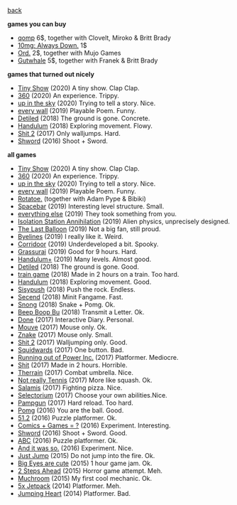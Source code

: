 [back](index)

**games you can buy**
- <a href="https://store.steampowered.com/app/1066900?beta=1" target="_blank">qomp</a> 6$, together with Clovelt, Miroko & Britt Brady
- <a href="https://store.steampowered.com/app/1101800/10mg_Always_Down" target="_blank">10mg: Always Down.</a> 1$
- <a href="https://store.steampowered.com/app/1079000/Ord/" target="_blank">Ord.</a> 2$, together with Mujo Games
- <a href="https://store.steampowered.com/app/1267810/Gutwhale" target="_blank">Gutwhale</a> 5$, together with Franek & Britt Brady

**games that turned out nicely**

- <a href="https://stuffedwombat.itch.io/tiny-show" target="_blank">Tiny Show</a> (2020) A tiny show. Clap Clap.
- <a href="https://www.newgrounds.com/portal/view/767702" target="_blank">360</a> (2020) An experience. Trippy.
- <a href="https://www.newgrounds.com/portal/view/752948" target="_blank">up in the sky</a> (2020) Trying to tell a story. Nice.
- <a href="https://www.newgrounds.com/portal/view/744411" target="_blank">every wall</a> (2019) Playable Poem. Funny.
- <a href="https://www.newgrounds.com/portal/view/722470" target="_blank">Detiled</a> (2018) The ground is gone. Concrete.
- <a href="https://www.newgrounds.com/portal/view/715081" target="_blank">Handulum</a> (2018) Exploring movement. Flowy.
- <a href="https://www.newgrounds.com/portal/view/700013" target="_blank">Shit 2</a> (2017) Only walljumps. Hard.
- <a href="https://www.newgrounds.com/portal/view/678184" target="_blank"> Shword</a> (2016) Shoot + Sword.


**all games**
- <a href="https://stuffedwombat.itch.io/tiny-show" target="_blank">Tiny Show</a> (2020) A tiny show. Clap Clap.
- <a href="https://www.newgrounds.com/portal/view/767702" target="_blank">360</a> (2020) An experience. Trippy.
- <a href="https://www.newgrounds.com/portal/view/752948" target="_blank">up in the sky</a> (2020) Trying to tell a story. Nice.
- <a href="https://www.newgrounds.com/portal/view/744411" target="_blank">every wall</a> (2019) Playable Poem. Funny.
- <a href="https://play.google.com/store/apps/details?id=com.NotSoSolo.Rotatoe" target="_blank">Rotatoe.</a> (together with Adam Pype & Bibiki) 
- <a href="https://www.newgrounds.com/portal/view/735906" target="_blank">Spacebar</a> (2019) Interesting level structure. Small.
- <a href="https://www.newgrounds.com/portal/view/735654" target="_blank">everything else</a> (2019) They took something from you. 
- <a href="https://www.newgrounds.com/portal/view/733821" target="_blank">Isolation Station Annihilation</a> (2019) Alien physics, unprecisely designed.
- <a href="https://www.newgrounds.com/portal/view/732230" target="_blank">The Last Balloon</a> (2019) Not a big fan, still proud.
- <a href="https://www.newgrounds.com/portal/view/729654" target="_blank">Byelines</a> (2019) I really like it. Weird.
- <a href="https://www.newgrounds.com/portal/view/728552" target="_blank">Corridoor</a> (2019) Underdeveloped a bit. Spooky.
- <a href="https://www.newgrounds.com/portal/view/726378" target="_blank">Grassurai</a> (2019) Good for 9 hours. Hard.
- <a href="https://www.newgrounds.com/portal/view/724232" target="_blank">Handulum+</a> (2019) Many levels. Almost good.
- <a href="https://www.newgrounds.com/portal/view/722470" target="_blank">Detiled</a> (2018) The ground is gone. Good.
- <a href="https://www.newgrounds.com/portal/view/719528" target="_blank">train game</a> (2018) Made in 2 hours on a train. Too hard.
- <a href="https://www.newgrounds.com/portal/view/715081" target="_blank">Handulum</a> (2018) Exploring movement. Good.
- <a href="https://www.newgrounds.com/portal/view/714782" target="_blank">Sisypush</a> (2018) Push the rock. Endless.
- <a href="https://www.newgrounds.com/portal/view/709183" target="_blank">Secend</a> (2018) Minit Fangame. Fast.
- <a href="https://www.newgrounds.com/portal/view/706826" target="_blank">Snong</a> (2018) Snake + Pomg. Ok.
-  <a href="https://www.newgrounds.com/portal/view/705921" target="_blank">Beep Boop Bu</a> (2018) Transmit a Letter. Ok.
- <a href="https://www.newgrounds.com/portal/view/704468" target="_blank">Done</a> (2017) Interactive Diary. Personal.
- <a href="https://www.newgrounds.com/portal/view/702801" target="_blank">Mouve</a> (2017) Mouse only. Ok.
- <a href="https://www.newgrounds.com/portal/view/701435" target="_blank">Znake</a> (2017) Mouse only. Small.
- <a href="https://www.newgrounds.com/portal/view/700013" target="_blank">Shit 2</a> (2017) Walljumping only. Good.
- <a href="https://www.newgrounds.com/portal/view/698728" target="_blank">Squidwards</a> (2017) One button. Bad.
- <a href="https://www.newgrounds.com/portal/view/697175" target="_blank">Running out of Power Inc.</a> (2017) Platformer. Mediocre.
- <a href="https://www.newgrounds.com/portal/view/694326" target="_blank">Shit</a> (2017) Made in 2 hours. Horrible.
- <a href="https://www.newgrounds.com/portal/view/692485" target="_blank">Therrain</a> (2017) Combat umbrella. Nice.
- <a href="https://www.newgrounds.com/portal/view/692213" target="_blank">Not really Tennis</a> (2017) More like squash. Ok.
- <a href="https://www.newgrounds.com/portal/view/690826" target="_blank">Salamis</a> (2017) Fighting pizza. Nice.
- <a href="https://www.newgrounds.com/portal/view/689530" target="_blank">Selectorium</a> (2017) Choose your own abilities.Nice.
- <a href="https://www.newgrounds.com/portal/view/688192" target="_blank">Pampgun</a> (2017) Hard reload. Too hard.
- <a href="https://www.newgrounds.com/portal/view/683949" target="_blank">Pomg</a> (2016) You are the ball. Good.
- <a href="https://www.newgrounds.com/portal/view/682288" target="_blank">51.2</a> (2016) Puzzle platformer. Ok.
- <a href="https://www.newgrounds.com/portal/view/679281" target="_blank">Comics + Games = ?</a> (2016) Experiment. Interesting.
- <a href="https://www.newgrounds.com/portal/view/678184" target="_blank"> Shword</a> (2016) Shoot + Sword. Good.
- <a href="https://www.newgrounds.com/portal/view/674994" target="_blank">ABC</a> (2016) Puzzle platformer. Ok.
- <a href="https://www.newgrounds.com/portal/view/670180" target="_blank">And it was so.</a> (2016) Experiment. Nice.
- <a href="https://www.newgrounds.com/portal/view/668865" target="_blank">Just Jump</a> (2015) Do not jump into the fire. Ok.
- <a href="https://www.newgrounds.com/portal/view/664929" target="_blank">Big Eyes are cute</a> (2015) 1 hour game jam. Ok.
- <a href="https://www.newgrounds.com/portal/view/659994" target="_blank">2 Steps Ahead</a> (2015) Horror game attempt. Meh.
- <a href="https://www.newgrounds.com/portal/view/656810" target="_blank">Muchroom</a> (2015) My first cool mechanic. Ok.
- <a href="https://www.newgrounds.com/portal/view/649154" target="_blank">5x Jetpack</a> (2014) Platformer. Meh.
- <a href="https://www.newgrounds.com/portal/view/648999" target="_blank">Jumping Heart</a> (2014) Platformer. Bad.
